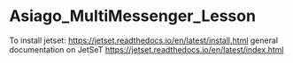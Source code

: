 # Asiago_MultiMessenger_Lesson
To install jetset: https://jetset.readthedocs.io/en/latest/install.html
general documentation on JetSeT https://jetset.readthedocs.io/en/latest/index.html
